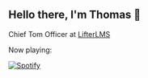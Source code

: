 ## Hello there, I'm Thomas 👋

Chief Tom Officer at [LifterLMS](https://github.com/gocodebox)

Now playing:

[![Spotify](https://thomasplevy.vercel.app/api/spotify)](https://open.spotify.com/user/1241465433)
